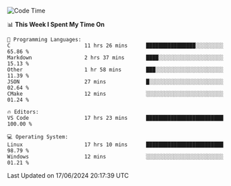 
<!--START_SECTION:waka-->
![Code Time](http://img.shields.io/badge/Code%20Time-697%20hrs%2053%20mins-blue)

📊 **This Week I Spent My Time On** 

```text
💬 Programming Languages: 
C                        11 hrs 26 mins      ████████████████░░░░░░░░░   65.86 % 
Markdown                 2 hrs 37 mins       ████░░░░░░░░░░░░░░░░░░░░░   15.13 % 
Other                    1 hr 58 mins        ███░░░░░░░░░░░░░░░░░░░░░░   11.39 % 
JSON                     27 mins             █░░░░░░░░░░░░░░░░░░░░░░░░   02.64 % 
CMake                    12 mins             ░░░░░░░░░░░░░░░░░░░░░░░░░   01.24 % 

🔥 Editors: 
VS Code                  17 hrs 23 mins      █████████████████████████   100.00 % 

💻 Operating System: 
Linux                    17 hrs 10 mins      █████████████████████████   98.79 % 
Windows                  12 mins             ░░░░░░░░░░░░░░░░░░░░░░░░░   01.21 % 
```


 Last Updated on 17/06/2024 20:17:39 UTC
<!--END_SECTION:waka-->
